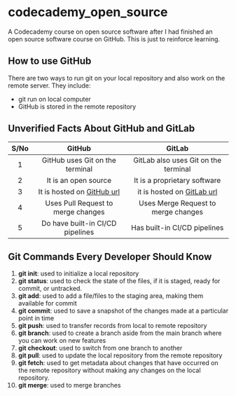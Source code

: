 # codecademy_open_source
A Codecademy course on open source software after I had finished an open source software course on GitHub. This is just to reinforce learning.

## How to use GitHub 
There are two ways to run git on your local repository and also work on the remote server. They include:
- git run on local computer
- GitHub is stored in the remote repository

## Unverified Facts About GitHub and GitLab
|S/No|GitHub|GitLab|
|:---:|:---:|:---:|
|1|GitHub uses Git on the terminal|GitLab also uses Git on the terminal|
|2|It is an open source|It is a proprietary software|
|3|It is hosted on [GitHub url](https://github.com)|it is hosted on [GitLab url](https:gitlab.com)|
|4|Uses Pull Request to merge changes|Uses Merge Request to merge changes|
|5|Do have built-in CI/CD pipelines|Has built-in CI/CD pipelines|

## Git Commands Every Developer Should Know
1. **git init**: used to initialize a local repository
2. **git status**: used to check the state of the files, if it is staged, ready for commit, or untracked.
3. **git add**: used to add a file/files to the staging area, making them available for commit
4. **git commit**: used to save a snapshot of the changes made at a particular point in time
5. **git push**: used to transfer records from local to remote repository
6. **git branch**: used to create a branch aside from the main branch where you can work on new features
7. **git checkout**: used to switch from one branch to another
8. **git pull**: used to update the local repository from the remote repository
9. **git fetch**: used to get metadata about changes that have occurred on the remote repository without making any changes on the local repository.
10. **git merge**: used to merge branches 

